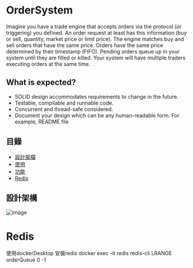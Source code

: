 # OrderSystem

Imagine you have a trade engine that accepts orders via the protocol (or triggering) 
you defined. An order request at least has this information (buy or sell, quantity, 
market price or limit price).
The engine matches buy and sell orders that have the same price. Orders have the 
same price determined by their timestamp (FIFO). Pending orders queue up in your 
system until they are filled or killed. Your system will have multiple traders executing 
orders at the same time.
## What is expected?
- SOLID design accommodates requirements to change in the future.
- Testable, compilable and runnable code.
- Concurrent and thread-safe considered.
- Document your design which can be any human-readable form. For example, 
README file

## 目錄

- [設計架檔](##設計架構)
- [使用](#使用)
- [功能](#功能)
- [Redis](#Redis)

## 設計架構
![image](https://github.com/alar2000kimo5/OrderSystem/assets/79575202/9af33b46-51c4-4303-99cc-4db2a20a186e)


# Redis
使用dockerDesktop 安裝redis
docker exec -it redis redis-cli
LRANGE orderQueue 0 -1







